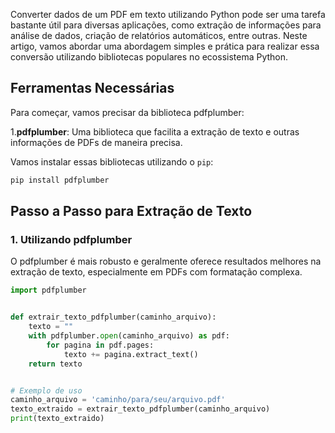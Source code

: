 Converter dados de um PDF em texto utilizando Python pode ser uma tarefa bastante útil para diversas aplicações, como
extração de informações para análise de dados, criação de relatórios automáticos, entre outras. Neste artigo, vamos
abordar uma abordagem simples e prática para realizar essa conversão utilizando bibliotecas populares no ecossistema
Python.

## Ferramentas Necessárias

Para começar, vamos precisar da biblioteca pdfplumber:

1.**pdfplumber**: Uma biblioteca que facilita a extração de texto e outras informações de PDFs de maneira precisa.

Vamos instalar essas bibliotecas utilizando o `pip`:

```bash
pip install pdfplumber
```

## Passo a Passo para Extração de Texto

### 1. Utilizando pdfplumber

O pdfplumber é mais robusto e geralmente oferece resultados melhores na extração de texto, especialmente em PDFs com
formatação complexa.

```python
import pdfplumber


def extrair_texto_pdfplumber(caminho_arquivo):
    texto = ""
    with pdfplumber.open(caminho_arquivo) as pdf:
        for pagina in pdf.pages:
            texto += pagina.extract_text()
    return texto


# Exemplo de uso
caminho_arquivo = 'caminho/para/seu/arquivo.pdf'
texto_extraido = extrair_texto_pdfplumber(caminho_arquivo)
print(texto_extraido)
```
